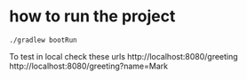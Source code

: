 # how to run the project
```shell
./gradlew bootRun
```
To test in local check these urls 
http://localhost:8080/greeting 
http://localhost:8080/greeting?name=Mark